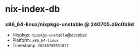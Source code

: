 # nix-index-db
### x86_64-linux/nixpkgs-unstable @ 240705.d9c0b9d
- Nixpkgs: `nixpkgs-unstable`@[`d9c0b9d`](https://github.com/NixOS/nixpkgs/commit/d9c0b9d611277e42e6db055636ba0409c59db6d2)
- Platform: `x86_64-linux`
- Timestamp: `20240705031827`
